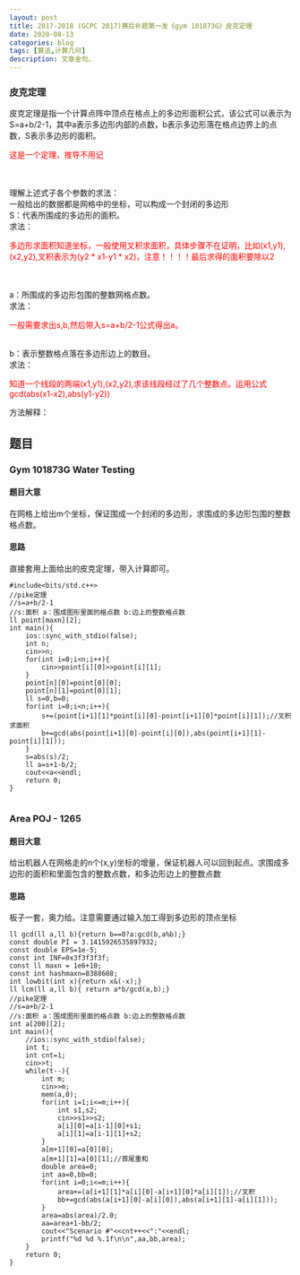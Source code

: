 ```yaml
---
layout: post
title: 2017-2018 (GCPC 2017)赛后补题第一发《gym 101873G》皮克定理
date: 2020-08-13
categories: blog
tags: [算法,计算几何]
description: 文章金句。
---
```


### 皮克定理
皮克定理是指一个计算点阵中顶点在格点上的多边形面积公式，该公式可以表示为S=a+b/2-1，其中a表示多边形内部的点数，b表示多边形落在格点边界上的点数，S表示多边形的面积。<br>
<p style="color: red;">这是一个定理，推导不用记</p>
<br>
<br>
理解上述式子各个参数的求法：<br>
一般给出的数据都是网格中的坐标，可以构成一个封闭的多边形<br>
S：代表所围成的多边形的面积。<br>
求法：
<p style="color: red;">多边形求面积知道坐标，一般使用叉积求面积，具体步骤不在证明，比如(x1,y1),(x2,y2),叉积表示为(y2 * x1-y1 * x2)，注意！！！！最后求得的面积要除以2</p><br>
<br>
a：所围成的多边形包围的整数网格点数。<br>
求法：
<p style="color: red;">一般需要求出s,b,然后带入s=a+b/2-1公式得出a。</p>
<br>
b：表示整数格点落在多边形边上的数目。<br>
求法：
<p style="color: red;">知道一个线段的两端(x1,y1),(x2,y2),求该线段经过了几个整数点。运用公式gcd(abs(x1-x2),abs(y1-y2))</p>
方法解释：<https://www.cnblogs.com/dilthey/p/9873966.html><br>


## 题目

### Gym 101873G Water Testing
#### 题目大意
在网格上给出m个坐标，保证围成一个封闭的多边形，求围成的多边形包围的整数格点数。
#### 思路
直接套用上面给出的皮克定理，带入计算即可。

```
#include<bits/std.c++>
//pike定理
//s=a+b/2-1
//s:面积 a：围成图形里面的格点数 b:边上的整数格点数
ll point[maxn][2];
int main(){
    ios::sync_with_stdio(false);
    int n;
    cin>>n;
    for(int i=0;i<n;i++){
        cin>>point[i][0]>>point[i][1];
    }
    point[n][0]=point[0][0];
    point[n][1]=point[0][1];
    ll s=0,b=0;
    for(int i=0;i<n;i++){
        s+=(point[i+1][1]*point[i][0]-point[i+1][0]*point[i][1]);//叉积求面积
        b+=gcd(abs(point[i+1][0]-point[i][0]),abs(point[i+1][1]-point[i][1]));
    }
    s=abs(s)/2;
    ll a=s+1-b/2;
    cout<<a<<endl;
    return 0;
}
 
```
### Area POJ - 1265
#### 题目大意
给出机器人在网格走的n个(x,y)坐标的增量，保证机器人可以回到起点。求围成多边形的面积和里面包含的整数点数，和多边形边上的整数点数

#### 思路
板子一套，奥力给。注意需要通过输入加工得到多边形的顶点坐标

```
ll gcd(ll a,ll b){return b==0?a:gcd(b,a%b);}
const double PI = 3.1415926535897932;
const double EPS=1e-5;
const int INF=0x3f3f3f3f;
const ll maxn = 1e6+10;
const int hashmaxn=8388608;
int lowbit(int x){return x&(-x);}
ll lcm(ll a,ll b){ return a*b/gcd(a,b);}
//pike定理
//s=a+b/2-1
//s:面积 a：围成图形里面的格点数 b:边上的整数格点数
int a[200][2];
int main(){
    //ios::sync_with_stdio(false);
    int t;
    int cnt=1;
    cin>>t;
    while(t--){
        int m;
        cin>>m;
        mem(a,0);
        for(int i=1;i<=m;i++){
            int s1,s2;
            cin>>s1>>s2;
            a[i][0]=a[i-1][0]+s1;
            a[i][1]=a[i-1][1]+s2;
        }
        a[m+1][0]=a[0][0];
        a[m+1][1]=a[0][1];//首尾重和
        double area=0;
        int aa=0,bb=0;
        for(int i=0;i<=m;i++){
            area+=(a[i+1][1]*a[i][0]-a[i+1][0]*a[i][1]);//叉积
            bb+=gcd(abs(a[i+1][0]-a[i][0]),abs(a[i+1][1]-a[i][1]));
        }
        area=abs(area)/2.0;
        aa=area+1-bb/2;
        cout<<"Scenario #"<<cnt++<<":"<<endl;
        printf("%d %d %.1f\n\n",aa,bb,area);
    }
    return 0;
}
```








